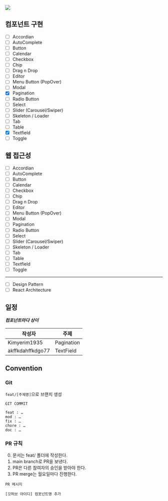 ![](https://img.shields.io/badge/기간-2023--05~2023--06-blue)

## 컴포넌트 구현

-   [ ] Accordian
-   [ ] AutoComplete
-   [ ] Button
-   [ ] Calendar
-   [ ] Checkbox
-   [ ] Chip
-   [ ] Drag n Drop
-   [ ] Editor
-   [ ] Menu Button (PopOver)
-   [ ] Modal
-   [x] Pagination
-   [ ] Radio Button
-   [ ] Select
-   [ ] Slider (Carousel/Swiper)
-   [ ] Skeleton / Loader
-   [ ] Tab
-   [ ] Table
-   [x] Textfield
-   [ ] Toggle

## 웹 접근성

-   [ ] Accordian
-   [ ] AutoComplete
-   [ ] Button
-   [ ] Calendar
-   [ ] Checkbox
-   [ ] Chip
-   [ ] Drag n Drop
-   [ ] Editor
-   [ ] Menu Button (PopOver)
-   [ ] Modal
-   [ ] Pagination
-   [ ] Radio Button
-   [ ] Select
-   [ ] Slider (Carousel/Swiper)
-   [ ] Skeleton / Loader
-   [ ] Tab
-   [ ] Table
-   [ ] Textfield
-   [ ] Toggle

---

-   [ ] Design Pattern
-   [ ] React Architecture

## 일정

**_컴포넌트마다 상이_**

| 작성자           | 주제       |
| ---------------- | ---------- |
| Kimyerim1935     | Pagination |
| akffkdahffkdgo77 | TextField  |

## Convention

### Git

<code>feat/[주제명]</code>으로 브랜치 생성

```
GIT COMMIT

feat : …
mod : …
fix : …
chore : …
doc : …
```

### PR 규칙

0. 문서는 feat/ 폴더에 작성한다.
1. main branch로 PR을 보낸다.
2. PR은 다른 참여자의 승인을 받아야 한다.
3. PR merge는 월요일마다 진행한다.

```
PR 메시지

[깃허브 아이디] 컴포넌트명 추가

```
